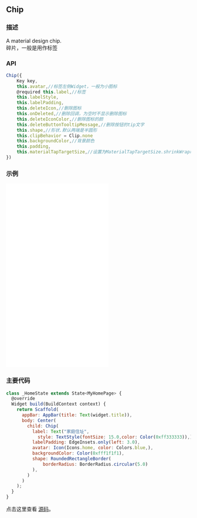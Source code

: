 ## Chip

### 描述
A material design chip.  
碎片，一般是用作标签

### API
```javascript
Chip({
    Key key,
    this.avatar,//标签左侧Widget，一般为小图标
    @required this.label,//标签
    this.labelStyle,
    this.labelPadding,
    this.deleteIcon,//删除图标
    this.onDeleted,//删除回调，为空时不显示删除图标
    this.deleteIconColor,//删除图标的颜
    this.deleteButtonTooltipMessage,//删除按钮的tip文字
    this.shape,//形状.默认两端是半圆形
    this.clipBehavior = Clip.none
    this.backgroundColor,//背景颜色
    this.padding,
    this.materialTapTargetSize,//设置为MaterialTapTargetSize.shrinkWrap时，clip距顶部距离为0；设置为MaterialTapTargetSize.padded时距顶部有一个距离
})
```


### 示例  
<iframe src="./web/index.html" width="280px" height="500px" frameborder="0" scrolling="no"></iframe>

### 主要代码
```javascript
class _HomeState extends State<MyHomePage> {
  @override
  Widget build(BuildContext context) {
    return Scaffold(
      appBar: AppBar(title: Text(widget.title)),
      body: Center(
        child: Chip(
          label: Text("家庭住址", 
            style: TextStyle(fontSize: 15.0,color: Color(0xff333333)),),
          labelPadding: EdgeInsets.only(left: 3.0),
          avatar: Icon(Icons.home, color: Colors.blue,),
          backgroundColor: Color(0xfff1f1f1),
          shape: RoundedRectangleBorder(
              borderRadius: BorderRadius.circular(5.0)
          ),
        )
      )
    );
  }
}
```

点击这里查看 [源码](./web/main.dart)。

